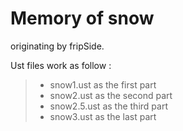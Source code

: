 Memory of snow
====

originating by fripSide.


Ust files work as follow :
> - snow1.ust as the first part
> - snow2.ust as the second part
> - snow2.5.ust as the third part
> - snow3.ust  as the last part

